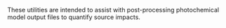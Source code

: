These utilities are intended to assist with post-processing photochemical model output files to quantify source impacts.
